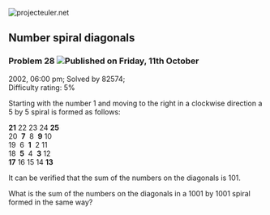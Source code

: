 ![projecteuler.net](images/print_page_logo.png)

## Number spiral diagonals

### Problem 28 ![](images/icon_info.png)Published on Friday, 11th October
2002, 06:00 pm; Solved by 82574;  
Difficulty rating: 5%

Starting with the number 1 and moving to the right in a clockwise direction a
5 by 5 spiral is formed as follows:

**21** 22 23 24 **25**  
20  **7**  8  **9** 10  
19  6  **1**  2 11  
18  **5**  4  **3** 12  
**17** 16 15 14 **13**

It can be verified that the sum of the numbers on the diagonals is 101.

What is the sum of the numbers on the diagonals in a 1001 by 1001 spiral
formed in the same way?

  
  

